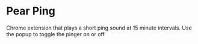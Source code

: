# Pear Ping

Chrome extension that plays a short ping sound at 15 minute intervals.
Use the popup to toggle the pinger on or off.
